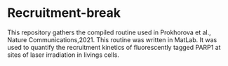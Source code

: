 # Recruitment-break

This repository gathers the compiled routine used in Prokhorova et al., Nature Communications,2021. This routine was written in MatLab. It was used to quantify the recruitment kinetics of fluorescently tagged PARP1 at sites of laser irradiation in livings cells. 

